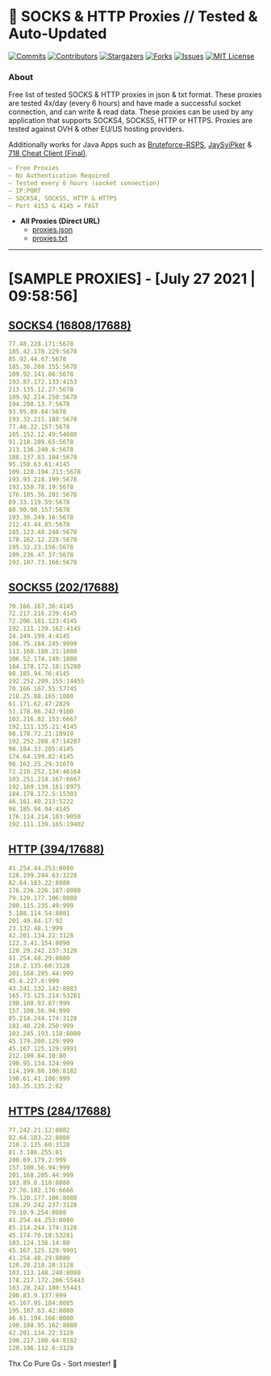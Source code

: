 <!-- MARKDOWN LINKS & IMAGES -->
<!-- https://www.markdownguide.org/basic-syntax/#reference-style-links -->
[contributors-shield]: https://img.shields.io/github/contributors/KaiBurton/free-proxies-autoupdated?style=for-the-badge
[contributors-url]: https://github.com/KaiBurton/free-proxies-autoupdated/graphs/contributors
[forks-shield]: https://img.shields.io/github/forks/KaiBurton/free-proxies-autoupdated?style=for-the-badge
[forks-url]: https://github.com/KaiBurton/free-proxies-autoupdated/network/members
[stars-shield]: https://img.shields.io/github/stars/KaiBurton/free-proxies-autoupdated?style=for-the-badge
[stars-url]: https://github.com/KaiBurton/free-proxies-autoupdated/stargazers
[issues-shield]: https://img.shields.io/github/issues/KaiBurton/free-proxies-autoupdated?style=for-the-badge
[issues-url]: https://github.com/KaiBurton/free-proxies-autoupdated/issues
[license-shield]: https://img.shields.io/github/license/KaiBurton/free-proxies-autoupdated?style=for-the-badge
[license-url]: https://github.com/KaiBurton/free-proxies-autoupdated/blob/main/LICENSE
[commit-shield]: https://img.shields.io/github/last-commit/KaiBurton/free-proxies-autoupdated?style=for-the-badge
[commit-url]: https://github.com/KaiBurton/free-proxies-autoupdated/commits/main

# 🎁 SOCKS & HTTP Proxies // Tested & Auto-Updated

[![Commits][commit-shield]][commit-url]
[![Contributors][contributors-shield]][contributors-url]
[![Stargazers][stars-shield]][stars-url]
[![Forks][forks-shield]][forks-url]
[![Issues][issues-shield]][issues-url]
[![MIT License][license-shield]][license-url]

### About
Free list of tested SOCKS & HTTP proxies in json & txt format. These proxies are tested 4x/day (every 6 hours) and have made a successful socket connection, and can write & read data. These proxies can be used by any application that supports SOCKS4, SOCKS5, HTTP or HTTPS. Proxies are tested against OVH & other EU/US hosting providers.

Additionally works for Java Apps such as [Bruteforce-RSPS](https://github.com/KaiBurton/Bruteforce-RSPS), [JaySyiPker](https://github.com/JayArrowz/JaySyiPker) & [718 Cheat Client (Final)](https://github.com/KaiBurton/718-Cheat-Client-Final). 

```yaml
— Free Proxies
— No Authentication Required
— Tested every 6 hours (socket connection)
— IP:PORT
— SOCKS4, SOCKS5, HTTP & HTTPS
— Port 4153 & 4145 = FAST
```

- **All Proxies (Direct URL)**
  - [proxies.json](https://raw.githubusercontent.com/KaiBurton/free-proxies-autoupdated/main/proxies.json)
  - [proxies.txt](https://raw.githubusercontent.com/KaiBurton/free-proxies-autoupdated/main/proxies.txt)

---

# [SAMPLE PROXIES] - [July 27 2021 | 09:58:56]

## [SOCKS4 (16808/17688)](https://raw.githubusercontent.com/KaiBurton/free-proxies-autoupdated/main/proxies-socks4.txt)
```yaml
77.48.228.171:5678
185.42.178.229:5678
85.92.44.67:5678
185.36.208.155:5678
109.92.141.86:5678
193.87.172.133:4153
213.135.12.27:5678
109.92.214.250:5678
194.208.13.7:5678
93.95.89.84:5678
193.32.215.188:5678
77.48.22.157:5678
185.152.12.49:54680
91.218.209.65:5678
213.136.240.6:5678
188.137.83.104:5678
95.158.63.61:4145
109.120.194.213:5678
193.93.218.199:5678
193.150.78.19:5678
176.105.36.201:5678
89.33.119.59:5678
80.90.90.157:5678
193.30.249.16:5678
212.43.44.85:5678
185.123.48.248:5678
178.162.12.228:5678
195.32.23.156:5678
109.236.47.37:5678
193.107.73.166:5678
```

## [SOCKS5 (202/17688)](https://raw.githubusercontent.com/KaiBurton/free-proxies-autoupdated/main/proxies-socks5.txt)
```yaml
70.166.167.36:4145
72.217.216.239:4145
72.206.181.123:4145
192.111.139.162:4145
24.249.199.4:4145
106.75.184.245:9999
113.160.188.21:1080
106.52.174.149:1080
184.178.172.18:15280
98.185.94.76:4145
192.252.209.155:14455
70.166.167.55:57745
218.25.88.165:1080
61.171.62.47:2829
51.178.86.242:9100
103.216.82.153:6667
192.111.135.21:4145
98.178.72.21:10919
192.252.208.67:14287
98.184.33.205:4145
174.64.199.82:4145
98.162.25.29:31679
72.210.252.134:46164
103.251.214.167:6667
192.169.139.161:8975
184.178.172.5:15303
46.161.40.213:5222
98.185.94.94:4145
176.114.214.103:9050
192.111.139.165:19402
```

## [HTTP (394/17688)](https://raw.githubusercontent.com/KaiBurton/free-proxies-autoupdated/main/proxies-http.txt)
```yaml
41.254.44.253:8080
128.199.244.63:3228
82.64.183.22:8080
176.236.226.187:8080
79.120.177.106:8080
200.115.235.49:999
5.188.114.54:8081
201.49.84.17:92
23.132.48.1:999
42.201.134.22:3128
122.3.41.154:8090
120.29.242.237:3128
41.254.48.29:8080
210.2.135.60:3128
201.168.205.44:999
45.6.227.6:999
43.241.132.142:8083
165.73.125.214:53281
190.108.93.87:999
157.100.56.94:999
85.214.244.174:3128
181.48.220.250:999
103.245.193.118:8080
45.179.200.129:999
45.167.125.129:9991
212.100.84.10:80
190.95.134.124:999
114.199.80.100:8182
190.61.41.106:999
103.35.135.2:82
```

## [HTTPS (284/17688)](https://raw.githubusercontent.com/KaiBurton/free-proxies-autoupdated/main/proxies-https.txt)
```yaml
77.242.21.12:8082
82.64.183.22:8080
210.2.135.60:3128
81.3.186.255:81
200.69.179.2:999
157.100.56.94:999
201.168.205.44:999
183.89.8.110:8080
27.76.182.176:6666
79.120.177.106:8080
120.29.242.237:3128
79.10.9.254:8080
41.254.44.253:8080
85.214.244.174:3128
45.174.70.18:53281
103.124.136.14:80
45.167.125.129:9991
41.254.48.29:8080
120.28.218.28:3128
103.113.148.240:8080
178.217.172.206:55443
103.28.242.180:55443
200.83.9.137:999
45.167.95.184:8085
195.187.63.42:8080
46.61.194.166:8080
190.108.95.162:8080
42.201.134.22:3128
190.217.100.64:8182
120.196.112.6:3128
```



Thx Co Pure Gs - Sort miester! 💟